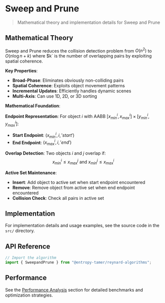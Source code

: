 # Sweep and Prune

> Mathematical theory and implementation details for Sweep and Prune

## Mathematical Theory

Sweep and Prune reduces the collision detection problem from $O(n^2)$ to $O(n \log n + k)$ where $k` is the number of overlapping pairs by exploiting spatial coherence.

**Key Properties**:

- **Broad-Phase**: Eliminates obviously non-colliding pairs
- **Spatial Coherence**: Exploits object movement patterns
- **Incremental Updates**: Efficiently handles dynamic scenes
- **Multi-Axis**: Can use 1D, 2D, or 3D sorting

**Mathematical Foundation**:

**Endpoint Representation**:
For object $i$ with AABB $[x_{min}^i, x_{max}^i] \times [y_{min}^i, y_{max}^i]$:

- **Start Endpoint**: $(x_{min}^i, i, 'start')$
- **End Endpoint**: $(x_{max}^i, i, 'end')$

**Overlap Detection**:
Two objects $i$ and $j$ overlap if:
$$x_{min}^i \leq x_{max}^j \text{ and } x_{min}^j \leq x_{max}^i$$

**Active Set Maintenance**:

- **Insert**: Add object to active set when start endpoint encountered
- **Remove**: Remove object from active set when end endpoint encountered
- **Collision Check**: Check all pairs in active set

## Implementation

For implementation details and usage examples, see the source code in the `src/` directory.

## API Reference

```typescript
// Import the algorithm
import { SweepandPrune } from "@entropy-tamer/reynard-algorithms";
```

## Performance

See the [Performance Analysis](../performance/) section for detailed benchmarks and optimization strategies.
